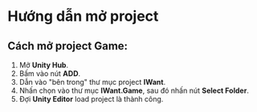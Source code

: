 # Hướng dẫn mở project

## Cách mở project Game:

1. Mở **Unity Hub**.
2. Bấm vào nút **ADD**.
3. Dẫn vào "bên trong" thư mục project **IWant**.
4. Nhấn chọn vào thư mục **IWant.Game**, sau đó nhấn nút **Select Folder**.
5. Đợi **Unity Editor** load project là thành công.
